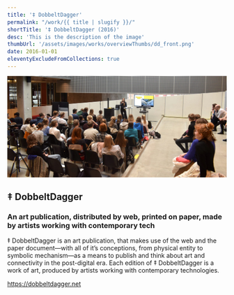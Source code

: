 ```yaml
---
title: '‡ DobbeltDagger'
permalink: "/work/{{ title | slugify }}/"
shortTitle: '‡ DobbeltDagger (2016)'
desc: 'This is the description of the image'
thumbUrl: '/assets/images/works/overviewThumbs/dd_front.png'
date: 2016-01-01
eleventyExcludeFromCollections: true
---
```



<div class="Grid Grid--gutters Grid--full large-Grid--fit">
  <div class="Grid-cell">
    <img src='/assets/images/pcd_news2.jpg'/>
  </div>
</div>
<div class="Grid Grid--gutters Grid--full large-Grid--fit">
  <div class="Grid-cell">
    <div class='headerGroup'>
      <h2>‡ DobbeltDagger</h2>
      <h3>An art publication, distributed by web, printed on paper, made by artists working with contemporary tech</h3>
    </div>
  </div>
</div>
<div class="Grid Grid--gutters Grid--full large-Grid--fit">
  <div class="Grid-cell">
    <p>‡ DobbeltDagger is an art publication, that makes use of the web and the paper document—with all of it’s conceptions, from physical entity to symbolic mechanism—as a means to publish and think about art and connectivity in the post-digital era. Each edition of ‡ DobbeltDagger is a work of art, produced by artists working with contemporary technologies.</p>
  </div>
  <div class="Grid-cell">
    <p><a href='https://dobbeltdagger.net'>https://dobbeltdagger.net</a></p>
  </div>
</div>